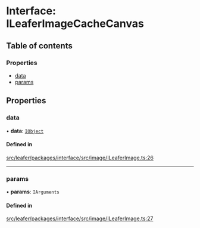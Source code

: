 # Interface: ILeaferImageCacheCanvas

## Table of contents

### Properties

- [data](ILeaferImageCacheCanvas.md#data)
- [params](ILeaferImageCacheCanvas.md#params)

## Properties

### data

• **data**: [`IObject`](IObject.md)

#### Defined in

[src/leafer/packages/interface/src/image/ILeaferImage.ts:26](https://github.com/leaferjs/leafer/blob/ce388543b1c91bc943ac7537f94ff47adf234c5d/packages/interface/src/image/ILeaferImage.ts#L26)

___

### params

• **params**: `IArguments`

#### Defined in

[src/leafer/packages/interface/src/image/ILeaferImage.ts:27](https://github.com/leaferjs/leafer/blob/ce388543b1c91bc943ac7537f94ff47adf234c5d/packages/interface/src/image/ILeaferImage.ts#L27)
